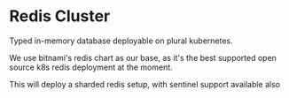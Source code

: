 # Redis Cluster

Typed in-memory database deployable on plural kubernetes.

We use bitnami's redis chart as our base, as it's the best supported open source k8s redis deployment at the moment.

This will deploy a sharded redis setup, with sentinel support available also